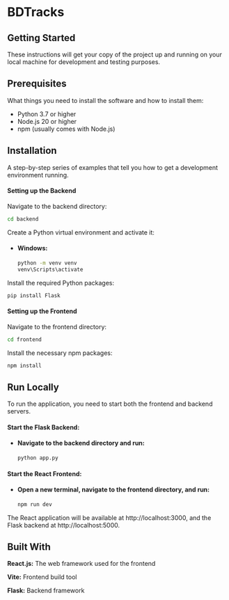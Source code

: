 
# BDTracks



## Getting Started

These instructions will get your copy of the project up and running on your local machine for development and testing purposes.





## Prerequisites

What things you need to install the software and how to install them:
- Python 3.7 or higher
- Node.js 20 or higher
- npm (usually comes with Node.js)


## Installation

A step-by-step series of examples that tell you how to get a development environment running.

#### Setting up the Backend
Navigate to the backend directory:
```bash
cd backend
```
Create a Python virtual environment and activate it:
 - #### Windows:
    ```bash
    python -m venv venv
    venv\Scripts\activate
    ```
Install the required Python packages:
```bash
pip install Flask
```
#### Setting up the Frontend
Navigate to the frontend directory:
```bash
cd frontend
```
Install the necessary npm packages:
```bash
npm install
```
## Run Locally

To run the application, you need to start both the frontend and backend servers.

#### Start the Flask Backend:

 - #### Navigate to the backend directory and run:
    ```bash
    python app.py
    ```
#### Start the React Frontend:
 - #### Open a new terminal, navigate to the frontend directory, and run:
    ```bash
    npm run dev
    ```
The React application will be available at http://localhost:3000, and the Flask backend at http://localhost:5000.

## Built With

**React.js:** The web framework used for the frontend

**Vite:** Frontend build tool

**Flask:** Backend framework


